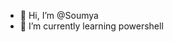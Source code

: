 - 👋 Hi, I’m @Soumya
- 🌱 I’m currently learning powershell


<!---
SoumyaPinisetty/SoumyaPinisetty is a ✨ special ✨ repository because its `README.md` (this file) appears on your GitHub profile.
You can click the Preview link to take a look at your changes.
--->
